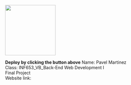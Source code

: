[<img src="https://cdn.gomix.com/2bdfb3f8-05ef-4035-a06e-2043962a3a13%2Fremix-button.svg" width="163px" />](https://glitch.com/edit/#!/import/github/pavomartinez5/martinez_final)

**Deploy by clicking the button above**
Name: Pavel Martinez <br>
Class: INF653_VB_Back-End Web Development I <br>
Final Project <br>
Website link:<br>





